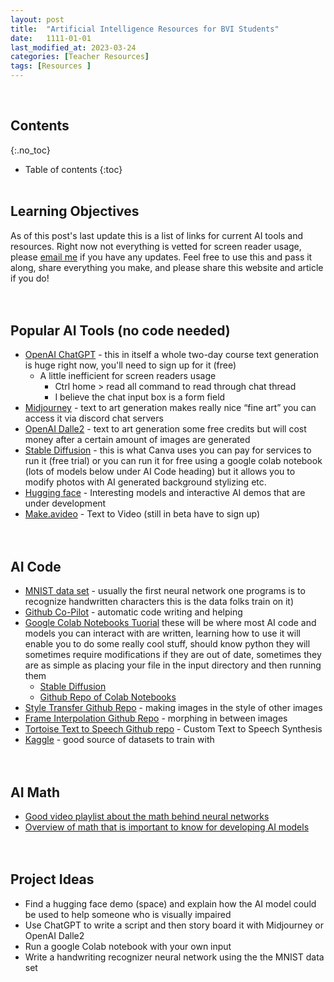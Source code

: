 ```yaml
---
layout: post
title:  "Artificial Intelligence Resources for BVI Students"
date:   1111-01-01
last_modified_at: 2023-03-24
categories: [Teacher Resources]
tags: [Resources ]
---
```

<br>

## Contents
{:.no_toc}
* Table of contents
{:toc}
<br><br>

## Learning Objectives
As of this post's last update this is a list of links for current AI tools and resources. Right now not everything is vetted for screen reader usage, please [email me](mailto:correllc@tsbvi.edu) if you have any updates. Feel free to use this and pass it along, share everything you make, and please share this website and article if you do!
<br><br><br>

## Popular AI Tools (no code needed)
- [OpenAI ChatGPT](https://chat.openai.com/) - this in itself a whole two-day course text generation is huge right now, you'll need to sign up for it (free)
  - A little inefficient for screen readers usage
    - Ctrl home > read all command to read through chat thread
    - I believe the chat input box is a form field
- [Midjourney](https://www.midjourney.com/home/?callbackUrl=%2Fapp%2F) - text to art generation makes really nice “fine art” you can access it via discord chat servers
- [OpenAI Dalle2](https://openai.com/product/dall-e-2) -  text to art generation some free credits but will cost money after a certain amount of images are generated 
- [Stable Diffusion](https://www.canva.com/ai-image-generator/) - this is what Canva uses you can pay for services to run it (free trial) or you can run it for free using a google colab notebook (lots of models below under AI Code heading) but it allows you to modify photos with AI generated background stylizing etc.
- [Hugging face](https://huggingface.co/spaces) - Interesting models and interactive AI demos that are under development
- [Make.avideo](https://makeavideo.studio/) - Text to Video (still in beta have to sign up)
<br><br><br>

## AI Code
- [MNIST data set](https://www.kaggle.com/datasets/hojjatk/mnist-dataset) - usually the first neural network one programs is to recognize handwritten characters this is the data folks train on it)
- [Github Co-Pilot](https://github.com/features/copilot) - automatic code writing and helping
- [Google Colab Notebooks Tuorial](https://www.youtube.com/watch?v=iMlMfrXJYSg&ab_channel=AmitThinks) these will be where most AI code and models you can interact with are written, learning how to use it will enable you to do some really cool stuff, should know python they will sometimes require modifications if they are out of date, sometimes they are as simple as placing your file in the input directory and then running them
  - [Stable Diffusion](https://colab.research.google.com/github/TheLastBen/fast-stable-diffusion/blob/main/fast_stable_diffusion_AUTOMATIC1111.ipynb)
  - [Github Repo of Colab Notebooks](https://github.com/mrm8488/shared_colab_notebooks)
- [Style Transfer Github Repo](https://github.com/dobrosketchkun/latent_space_adventures#updates-mix-layers) - making images in the style of other images
- [Frame Interpolation Github Repo](https://github.com/google-research/frame-interpolation) - morphing in between images
- [Tortoise Text to Speech Github repo](https://github.com/neonbjb/tortoise-tts) - Custom Text to Speech Synthesis
- [Kaggle](https://www.kaggle.com/) - good source of datasets to train with
<br><br><br>

## AI Math
- [Good video playlist about the math behind neural networks](https://www.youtube.com/watch?v=aircAruvnKk&list=PL_h2yd2CGtBHEKwEH5iqTZH85wLS-eUzv&ab_channel=3Blue1Brown)
- [Overview of math that is important to know for developing AI models](https://www.freecodecamp.org/news/all-the-math-you-need-in-artificial-intelligence/)
<br><br><br>

## Project Ideas
- Find a hugging face demo (space) and explain how the AI model could be used to help someone who is visually impaired
- Use ChatGPT to write a script and then story board it with Midjourney or OpenAI Dalle2
- Run a google Colab notebook with your own input 
- Write a handwriting recognizer neural network using the the MNIST data set
<br><br><br>
